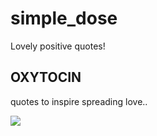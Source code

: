 # simple_dose

Lovely positive quotes!

## OXYTOCIN

quotes to inspire spreading love..


![](https://user-images.githubusercontent.com/62115527/168164320-e48c80f4-c052-4b4f-a9ad-2716eec01383.png|width=100)
